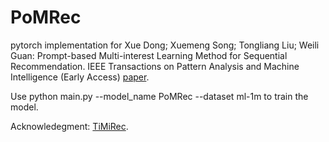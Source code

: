 # PoMRec

pytorch implementation for Xue Dong; Xuemeng Song; Tongliang Liu; Weili Guan: Prompt-based Multi-interest Learning Method for Sequential Recommendation.  IEEE Transactions on Pattern Analysis and Machine Intelligence (Early Access) [paper](https://ieeexplore.ieee.org/document/10974641).

Use python main.py --model_name PoMRec --dataset ml-1m to train the model.

Acknowledegment: [TiMiRec](https://github.com/THUwangcy/ReChorus/tree/CIKM22). 

